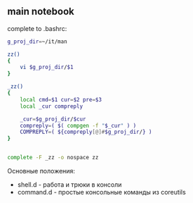 ## main notebook 

complete to .bashrc:  
```bash
g_proj_dir=~/it/man

zz()
{
    vi $g_proj_dir/$1
}

_zz()
{
    local cmd=$1 cur=$2 pre=$3
    local _cur compreply

    _cur=$g_proj_dir/$cur
    compreply=( $( compgen -f "$_cur" ) )
    COMPREPLY=( ${compreply[@]#$g_proj_dir/} )
}


complete -F _zz -o nospace zz

```

Основные положения:  
* shell.d - работа и трюки в консоли  
* command.d - простые консольные команды из coreutils 

